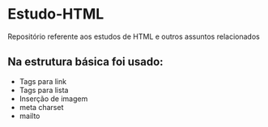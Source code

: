 # Estudo-HTML
Repositório referente aos estudos de HTML e outros assuntos relacionados
## Na estrutura básica foi usado:
+ Tags para link
+ Tags para lista
+ Inserção de imagem
+ meta charset
+ mailto
